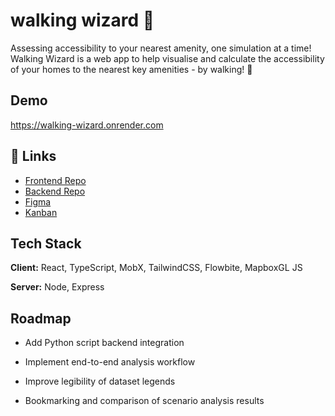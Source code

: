 
# walking wizard 🧙

Assessing accessibility to your nearest amenity, one simulation at a time! Walking Wizard is a web app to help visualise and calculate the accessibility of your homes to the nearest key amenities - by walking! 👣




## Demo

https://walking-wizard.onrender.com


## 🔗 Links
- [Frontend Repo](https://github.com/chunxtan/walking-wizard)
- [Backend Repo](https://github.com/chunxtan/walking-wizard-be)
- [Figma](https://www.figma.com/file/KDvn9g7xv2qYDsC1myAYrp/network-generator?type=design&node-id=0%3A1&mode=design&t=j3BC8APT9OHLpfh5-1)
- [Kanban](https://www.notion.so/060ffd58055c4278bdfdc69395838c6d?v=eb16d25aa14e4fe1add7ae6563ab1fac&pvs=4)

## Tech Stack

**Client:** React, TypeScript, MobX, TailwindCSS, Flowbite, MapboxGL JS

**Server:** Node, Express


## Roadmap

- Add Python script backend integration

- Implement end-to-end analysis workflow

- Improve legibility of dataset legends

- Bookmarking and comparison of scenario analysis results

